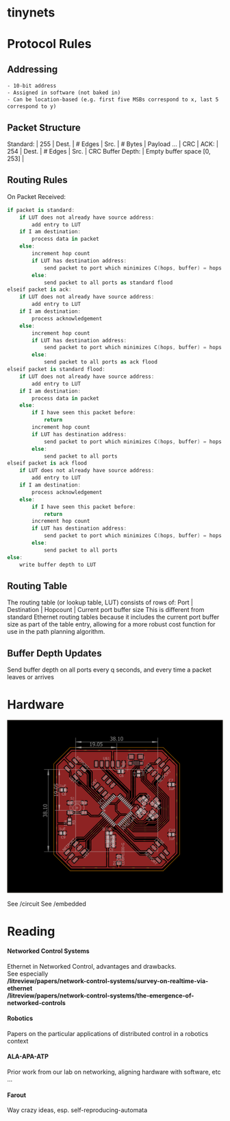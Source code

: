 # tinynets

# Protocol Rules

## Addressing 
    - 10-bit address
    - Assigned in software (not baked in)
    - Can be location-based (e.g. first five MSBs correspond to x, last 5 correspond to y)

## Packet Structure
Standard: | 255 | Dest. | # Edges | Src. | # Bytes | Payload … | CRC |
ACK: | 254 | Dest. | # Edges | Src. | CRC
Buffer Depth: | Empty buffer space [0, 253] |

## Routing Rules

On Packet Received:
```swift
if packet is standard:
    if LUT does not already have source address:
        add entry to LUT
    if I am destination:
        process data in packet
    else:
        increment hop count
        if LUT has destination address:
            send packet to port which minimizes C(hops, buffer) = hops + \lambda*buffer over all ports
        else:
            send packet to all ports as standard flood
elseif packet is ack:
    if LUT does not already have source address:
        add entry to LUT
    if I am destination:
        process acknowledgement
    else:
        increment hop count
        if LUT has destination address:
            send packet to port which minimizes C(hops, buffer) = hops + \lambda*buffer over all ports
        else:
            send packet to all ports as ack flood
elseif packet is standard flood:
    if LUT does not already have source address:
        add entry to LUT
    if I am destination:
        process data in packet
    else:
        if I have seen this packet before:
            return
        increment hop count
        if LUT has destination address:
            send packet to port which minimizes C(hops, buffer) = hops + \lambda*buffer over all ports
        else:
            send packet to all ports
elseif packet is ack flood
    if LUT does not already have source address:
        add entry to LUT
    if I am destination:
        process acknowledgement
    else:
        if I have seen this packet before:
            return
        increment hop count
        if LUT has destination address:
            send packet to port which minimizes C(hops, buffer) = hops + \lambda*buffer over all ports
        else:
            send packet to all ports
else:
    write buffer depth to LUT
```

## Routing Table

The routing table (or lookup table, LUT) consists of rows of:
Port | Destination | Hopcount | Current port buffer size
This is different from standard Ethernet routing tables because it includes the current port buffer size as part of the table entry, allowing for a more robust cost function for use in the path planning algorithm.

## Buffer Depth Updates
Send buffer depth on all ports every q seconds, and every time a packet leaves or arrives

# Hardware

![first-board](https://github.com/jakeread/tinynets/blob/master/document/xmega128-fourport-v0-1.png)  

See /circuit 
See /embedded 

# Reading

#### Networked Control Systems
Ethernet in Networked Control, advantages and drawbacks.  
See especially  
**/litreview/papers/network-control-systems/survey-on-realtime-via-ethernet**  
**/litreview/papers/network-control-systems/the-emergence-of-networked-controls**  

#### Robotics
Papers on the particular applications of distributed control in a robotics context  

#### ALA-APA-ATP
Prior work from our lab on networking, aligning hardware with software, etc ...

#### Farout
Way crazy ideas, esp. self-reproducing-automata